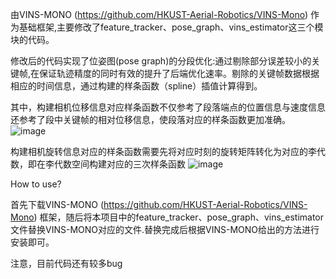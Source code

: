 由VINS-MONO (https://github.com/HKUST-Aerial-Robotics/VINS-Mono) 作为基础框架,主要修改了feature_tracker、pose_graph、vins_estimator这三个模块的代码。

修改后的代码实现了位姿图(pose graph)的分段优化:通过剔除部分误差较小的关键帧,在保证轨迹精度的同时有效的提升了后端优化速率。剔除的关键帧数据根据相应的时间信息，通过构建的样条函数（spline）插值计算得到。

其中，构建相机位移信息对应样条函数不仅参考了段落端点的位置信息与速度信息还参考了段中关键帧的相对位移信息，使段落对应的样条函数更加准确。
![image](https://github.com/user-attachments/assets/919eb807-1d59-4e62-ac0a-32bcb80002c2)

构建相机旋转信息对应的样条函数需要先将对应时刻的旋转矩阵转化为对应的李代数，即在李代数空间构建对应的三次样条函数
![image](https://github.com/user-attachments/assets/32ccb742-b3e2-4e36-9f2a-5daf927bde5b)

How to use?

首先下载VINS-MONO (https://github.com/HKUST-Aerial-Robotics/VINS-Mono) 框架，随后将本项目中的feature_tracker、pose_graph、vins_estimator文件替换VINS-MONO对应的文件.替换完成后根据VINS-MONO给出的方法进行安装即可。

注意，目前代码还有较多bug
